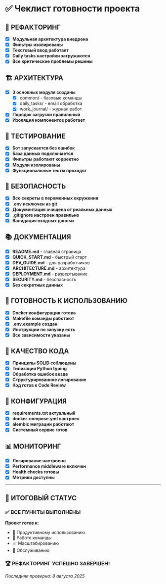 # ✅ Чеклист готовности проекта

## 🎯 РЕФАКТОРИНГ

- [x] **Модульная архитектура внедрена**
- [x] **Фильтры изолированы**  
- [x] **Текстовый ввод работает**
- [x] **Daily tasks настройки загружаются**
- [x] **Все критические проблемы решены**

## 🏗️ АРХИТЕКТУРА  

- [x] **3 основных модуля созданы**
  - [x] common/ - базовые команды
  - [x] daily_tasks/ - email обработка
  - [x] work_journal/ - журнал работ
- [x] **Порядок загрузки правильный**
- [x] **Изоляция компонентов работает**

## 🧪 ТЕСТИРОВАНИЕ

- [x] **Бот запускается без ошибок**
- [x] **База данных подключается**
- [x] **Фильтры работают корректно**
- [x] **Модули изолированы**
- [x] **Функциональные тесты проходят**

## 🔐 БЕЗОПАСНОСТЬ

- [x] **Все секреты в переменных окружения**
- [x] **.env исключен из git**
- [x] **Документация очищена от реальных данных**
- [x] **.gitignore настроен правильно**
- [x] **Валидация входных данных**

## 📚 ДОКУМЕНТАЦИЯ

- [x] **README.md** - главная страница
- [x] **QUICK_START.md** - быстрый старт
- [x] **DEV_GUIDE.md** - для разработчиков
- [x] **ARCHITECTURE.md** - архитектура
- [x] **DEPLOYMENT.md** - развертывание
- [x] **SECURITY.md** - безопасность
- [x] **Без секретных данных**

## 🚀 ГОТОВНОСТЬ К ИСПОЛЬЗОВАНИЮ

- [x] **Docker конфигурация готова**
- [x] **Makefile команды работают**
- [x] **.env.example создан**
- [x] **Инструкции по запуску есть**
- [x] **Все зависимости указаны**

## 💎 КАЧЕСТВО КОДА

- [x] **Принципы SOLID соблюдены**
- [x] **Типизация Python typing**
- [x] **Обработка ошибок везде**
- [x] **Структурированное логирование**
- [x] **Код готов к Code Review**

## 🔧 КОНФИГУРАЦИЯ

- [x] **requirements.txt актуальный**
- [x] **docker-compose.yml настроен**
- [x] **alembic миграции работают**
- [x] **Системный сервис готов**

## 📊 МОНИТОРИНГ

- [x] **Логирование настроено**
- [x] **Performance middleware включен**
- [x] **Health checks готовы**
- [x] **Метрики доступны**

---

## 🎉 ИТОГОВЫЙ СТАТУС

### ✅ ВСЕ ПУНКТЫ ВЫПОЛНЕНЫ

**Проект готов к:**
- 🚀 Продуктивному использованию
- 👥 Работе команды
- 📈 Масштабированию  
- 🔧 Обслуживанию

### 🏆 РЕФАКТОРИНГ УСПЕШНО ЗАВЕРШЕН!

*Последняя проверка: 8 августа 2025*
